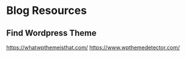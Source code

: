 # Blog Resources

## Find Wordpress Theme
https://whatwpthemeisthat.com/
https://www.wpthemedetector.com/
